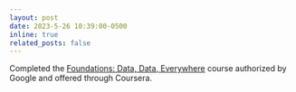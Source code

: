 ```yaml
---
layout: post
date: 2023-5-26 10:39:00-0500
inline: true
related_posts: false
---
```


Completed the [Foundations: Data, Data, Everywhere](https://www.coursera.org/account/accomplishments/verify/CNPWY8RVPC74?utm_source=email&utm_medium=certificate&utm_content=cert_image&utm_campaign=pdf_header_button&utm_product=course) course authorized by Google and offered through Coursera.

